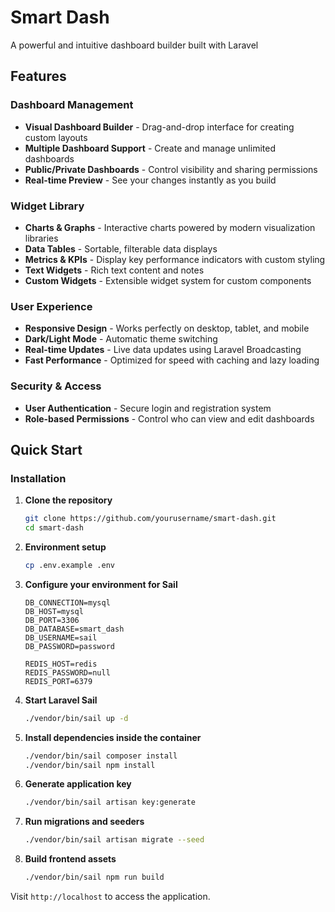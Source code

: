 # Smart Dash

A powerful and intuitive dashboard builder built with Laravel

## Features

### Dashboard Management
- **Visual Dashboard Builder** - Drag-and-drop interface for creating custom layouts
- **Multiple Dashboard Support** - Create and manage unlimited dashboards
- **Public/Private Dashboards** - Control visibility and sharing permissions
- **Real-time Preview** - See your changes instantly as you build

### Widget Library
- **Charts & Graphs** - Interactive charts powered by modern visualization libraries
- **Data Tables** - Sortable, filterable data displays
- **Metrics & KPIs** - Display key performance indicators with custom styling
- **Text Widgets** - Rich text content and notes
- **Custom Widgets** - Extensible widget system for custom components

### User Experience
- **Responsive Design** - Works perfectly on desktop, tablet, and mobile
- **Dark/Light Mode** - Automatic theme switching
- **Real-time Updates** - Live data updates using Laravel Broadcasting
- **Fast Performance** - Optimized for speed with caching and lazy loading

### Security & Access
- **User Authentication** - Secure login and registration system
- **Role-based Permissions** - Control who can view and edit dashboards

## Quick Start

### Installation

1. **Clone the repository**
   ```bash
   git clone https://github.com/yourusername/smart-dash.git
   cd smart-dash
   ```

2. **Environment setup**
   ```bash
   cp .env.example .env
   ```

3. **Configure your environment for Sail**
   ```env
   DB_CONNECTION=mysql
   DB_HOST=mysql
   DB_PORT=3306
   DB_DATABASE=smart_dash
   DB_USERNAME=sail
   DB_PASSWORD=password

   REDIS_HOST=redis
   REDIS_PASSWORD=null
   REDIS_PORT=6379
   ```

4. **Start Laravel Sail**
   ```bash
   ./vendor/bin/sail up -d
   ```

5. **Install dependencies inside the container**
   ```bash
   ./vendor/bin/sail composer install
   ./vendor/bin/sail npm install
   ```

6. **Generate application key**
   ```bash
   ./vendor/bin/sail artisan key:generate
   ```

7. **Run migrations and seeders**
   ```bash
   ./vendor/bin/sail artisan migrate --seed
   ```

8. **Build frontend assets**
   ```bash
   ./vendor/bin/sail npm run build
   ```

Visit `http://localhost` to access the application.
